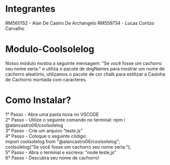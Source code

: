 # Integrantes
RM560152 - Alan De Castro De Archangelo
RM559734 - Lucas Cortizo Carvalho

# Modulo-Coolsolelog
Nosso módulo mostra a seguinte mensagem: "Se você fosse um cachorro seu nome seria:" e utiliza o pacote de dogNames para mostrar um nome de cachorro aleatório, utilizamos o pacote de cor chalk para estilizar a Casinha de Cachorro montada com caracteres.

# Como Instalar?
1° Passo - Abra uma pasta nova no VSCODE  
2° Passo - Utilize o seguinte comando no terminal: npm i @alancastro06/coolsolelog  
3° Passo - Crie um arquivo "teste.js"     
4° Passo - Coloque o seguinte código:   
import coolsolelog from "@alancastro06/coolsolelog";  
coolsolelog("Se você fosse um cachorro seu nome seria:");  
5° Passo - Abra o terminal e escreva: "node teste,js"  
6° Passo - Descubra seu nome de cachorro!  
